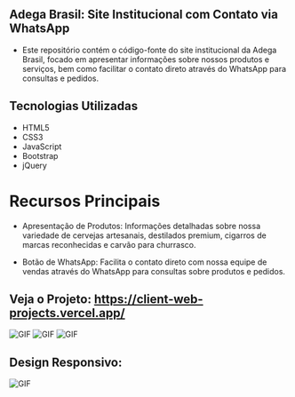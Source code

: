 ## Adega Brasil: Site Institucional com Contato via WhatsApp

- Este repositório contém o código-fonte do site institucional da Adega Brasil, focado em apresentar informações sobre nossos produtos e serviços, bem como facilitar o contato direto através do WhatsApp para consultas e pedidos.

## Tecnologias Utilizadas
- HTML5
- CSS3
- JavaScript
- Bootstrap
- jQuery

# Recursos Principais
- Apresentação de Produtos: Informações detalhadas sobre nossa variedade de cervejas artesanais, destilados premium, cigarros de marcas reconhecidas e carvão para churrasco.

- Botão de WhatsApp: Facilita o contato direto com nossa equipe de vendas através do WhatsApp para consultas sobre produtos e pedidos.


## Veja o Projeto: https://client-web-projects.vercel.app/

<img src="https://i.imgur.com/IaHflUr.png" alt="GIF" data-canonical-src="https://i.imgur.com/IaHflUr.png" style="max-width: 50%;">

<img src="https://i.imgur.com/Cn9O0cg.png" alt="GIF" data-canonical-src="https://i.imgur.com/Cn9O0cg.png" style="max-width: 50%;">

<img src="https://i.imgur.com/DcEmHCZ.png" alt="GIF" data-canonical-src="https://i.imgur.com/DcEmHCZ.png" style="max-width: 50%;">


## Design Responsivo:

<img src="https://i.imgur.com/o3epBce.png" alt="GIF" data-canonical-src="https://i.imgur.com/o3epBce.png" style="max-width: 50%;">